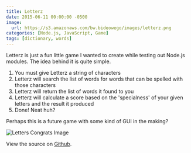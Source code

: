 ```yaml
---
title: Letterz
date: 2015-06-11 00:00:00 -0500
image:
  url: https://s3.amazonaws.com/bw.bideowego/images/letterz.png
categories: [Node.js, JavaScript, Game]
tags: [dictionary, words]
---
```




Letterz is just a fun little game I wanted to create while testing out Node.js modules. The idea behind it is quite simple.

1. You must give Letterz a string of characters
1. Letterz will search the list of words for words that can be spelled with those characters
1. Letterz will return the list of words it found to you
1. Letterz will calculate a score based on the 'specialness' of your given letters and the result it produced
1. Done! Neat huh?

Perhaps this is a future game with some kind of GUI in the making?


![Letters Congrats Image](https://s3.amazonaws.com/bw.bideowego/images/letterz-congrats.png)


View the source on <a href="https://github.com/BideoWego/node-game-letterz" target="_blank">Github</a>.



